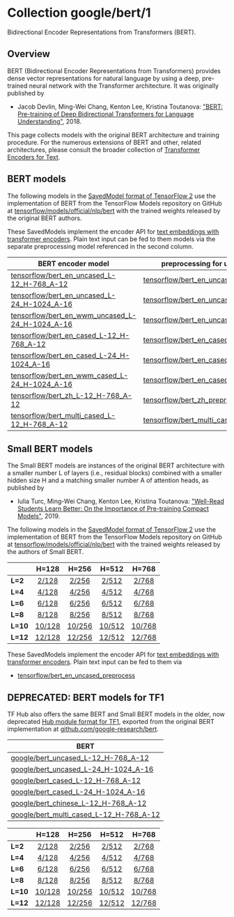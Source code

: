 # Collection google/bert/1

Bidirectional Encoder Representations from Transformers (BERT).

<!-- dataset: wikipedia-and-bookscorpus -->
<!-- module-type: text-embedding -->
<!-- network-architecture: transformer -->
<!-- language: en -->

## Overview

BERT (Bidirectional Encoder Representations from Transformers)
provides dense vector representations for natural language
by using a deep, pre-trained neural network with the Transformer
architecture. It was originally published by

  * Jacob Devlin, Ming-Wei Chang, Kenton Lee, Kristina Toutanova:
    ["BERT: Pre-training of Deep Bidirectional Transformers for
    Language Understanding"](https://arxiv.org/abs/1810.04805), 2018.

This page collects models with the original BERT architecture and
training procedure. For the numerous extensions of BERT and other,
related architectures, please consult the broader collection of
[Transformer Encoders for
Text](https://tfhub.dev/google/collections/transformer_encoders_text/1).


## BERT models

The following models in the
[SavedModel format of TensorFlow 2](https://www.tensorflow.org/hub/tf2_saved_model)
use the implementation of BERT from the
TensorFlow Models repository on GitHub at
[tensorflow/models/official/nlp/bert](https://github.com/tensorflow/models/tree/master/official/nlp/bert)
with the trained weights released by the original BERT authors.

These SavedModels implement the encoder API for [text embeddings with
transformer encoders](https://www.tensorflow.org/hub/common_saved_model_apis/text#transformer-encoders).
Plain text input can be fed to them models via the separate preprocessing
model referenced in the second column.

| BERT encoder model | preprocessing for use with it |
|--------------------|-------------------------------|
| [tensorflow/bert_en_uncased_L-12_H-768_A-12](https://tfhub.dev/tensorflow/bert_en_uncased_L-12_H-768_A-12) | [tensorflow/bert_en_uncased_preprocess](https://tfhub.dev/tensorflow/bert_en_uncased_preprocess) |
| [tensorflow/bert_en_uncased_L-24_H-1024_A-16](https://tfhub.dev/tensorflow/bert_en_uncased_L-24_H-1024_A-16) | [tensorflow/bert_en_uncased_preprocess](https://tfhub.dev/tensorflow/bert_en_uncased_preprocess) |
| [tensorflow/bert_en_wwm_uncased_L-24_H-1024_A-16](https://tfhub.dev/tensorflow/bert_en_wwm_uncased_L-24_H-1024_A-16) | [tensorflow/bert_en_uncased_preprocess](https://tfhub.dev/tensorflow/bert_en_uncased_preprocess) |
| [tensorflow/bert_en_cased_L-12_H-768_A-12](https://tfhub.dev/tensorflow/bert_en_cased_L-12_H-768_A-12) | [tensorflow/bert_en_cased_preprocess](https://tfhub.dev/tensorflow/bert_en_cased_preprocess) |
| [tensorflow/bert_en_cased_L-24_H-1024_A-16](https://tfhub.dev/tensorflow/bert_en_cased_L-24_H-1024_A-16) | [tensorflow/bert_en_cased_preprocess](https://tfhub.dev/tensorflow/bert_en_cased_preprocess) |
| [tensorflow/bert_en_wwm_cased_L-24_H-1024_A-16](https://tfhub.dev/tensorflow/bert_en_wwm_cased_L-24_H-1024_A-16) | [tensorflow/bert_en_cased_preprocess](https://tfhub.dev/tensorflow/bert_en_cased_preprocess) |
| [tensorflow/bert_zh_L-12_H-768_A-12](https://tfhub.dev/tensorflow/bert_zh_L-12_H-768_A-12) | [tensorflow/bert_zh_preprocess](https://tfhub.dev/tensorflow/bert_zh_preprocess) |
| [tensorflow/bert_multi_cased_L-12_H-768_A-12](https://tfhub.dev/tensorflow/bert_multi_cased_L-12_H-768_A-12) | [tensorflow/bert_multi_cased_preprocess](https://tfhub.dev/tensorflow/bert_multi_cased_preprocess) |


## Small BERT models

The Small BERT models are instances of the original BERT architecture
with a smaller number L of layers (i.e., residual blocks) combined with
a smaller hidden size H and a matching smaller number A of attention heads,
as published by

  * Iulia Turc, Ming-Wei Chang, Kenton Lee, Kristina Toutanova:
    ["Well-Read Students Learn Better: On the Importance of Pre-training
    Compact Models"](https://arxiv.org/abs/1908.08962), 2019.

The following models in the
[SavedModel format of TensorFlow 2](https://www.tensorflow.org/hub/tf2_saved_model)
use the implementation of BERT from the
TensorFlow Models repository on GitHub at
[tensorflow/models/official/nlp/bert](https://github.com/tensorflow/models/tree/master/official/nlp/bert)
with the trained weights released by the authors of Small BERT.

|          |H=128|H=256|H=512|H=768|
|----------|:---:|:---:|:---:|:---:|
| **L=2**  | [2/128](https://tfhub.dev/tensorflow/small_bert/bert_en_uncased_L-2_H-128_A-2)  | [2/256](https://tfhub.dev/tensorflow/small_bert/bert_en_uncased_L-2_H-256_A-4)  | [2/512](https://tfhub.dev/tensorflow/small_bert/bert_en_uncased_L-2_H-512_A-8)   | [2/768](https://tfhub.dev/tensorflow/small_bert/bert_en_uncased_L-2_H-768_A-12)   |
| **L=4**  | [4/128](https://tfhub.dev/tensorflow/small_bert/bert_en_uncased_L-4_H-128_A-2)  | [4/256](https://tfhub.dev/tensorflow/small_bert/bert_en_uncased_L-4_H-256_A-4)  | [4/512](https://tfhub.dev/tensorflow/small_bert/bert_en_uncased_L-4_H-512_A-8)   | [4/768](https://tfhub.dev/tensorflow/small_bert/bert_en_uncased_L-4_H-768_A-12)   |
| **L=6**  | [6/128](https://tfhub.dev/tensorflow/small_bert/bert_en_uncased_L-6_H-128_A-2)  | [6/256](https://tfhub.dev/tensorflow/small_bert/bert_en_uncased_L-6_H-256_A-4)  | [6/512](https://tfhub.dev/tensorflow/small_bert/bert_en_uncased_L-6_H-512_A-8)   | [6/768](https://tfhub.dev/tensorflow/small_bert/bert_en_uncased_L-6_H-768_A-12)   |
| **L=8**  | [8/128](https://tfhub.dev/tensorflow/small_bert/bert_en_uncased_L-8_H-128_A-2)  | [8/256](https://tfhub.dev/tensorflow/small_bert/bert_en_uncased_L-8_H-256_A-4)  | [8/512](https://tfhub.dev/tensorflow/small_bert/bert_en_uncased_L-8_H-512_A-8)   | [8/768](https://tfhub.dev/tensorflow/small_bert/bert_en_uncased_L-8_H-768_A-12)   |
| **L=10** | [10/128](https://tfhub.dev/tensorflow/small_bert/bert_en_uncased_L-10_H-128_A-2)| [10/256](https://tfhub.dev/tensorflow/small_bert/bert_en_uncased_L-10_H-256_A-4)| [10/512](https://tfhub.dev/tensorflow/small_bert/bert_en_uncased_L-10_H-512_A-8) | [10/768](https://tfhub.dev/tensorflow/small_bert/bert_en_uncased_L-10_H-768_A-12) |
| **L=12** | [12/128](https://tfhub.dev/tensorflow/small_bert/bert_en_uncased_L-12_H-128_A-2)| [12/256](https://tfhub.dev/tensorflow/small_bert/bert_en_uncased_L-12_H-256_A-4)| [12/512](https://tfhub.dev/tensorflow/small_bert/bert_en_uncased_L-12_H-512_A-8) | [12/768](https://tfhub.dev/tensorflow/small_bert/bert_en_uncased_L-12_H-768_A-12) |

These SavedModels implement the encoder API for [text embeddings with
transformer encoders](https://www.tensorflow.org/hub/common_saved_model_apis/text#transformer-encoders).
Plain text input can be fed to them via

  * [tensorflow/bert_en_uncased_preprocess](https://tfhub.dev/tensorflow/bert_en_uncased_preprocess)


## DEPRECATED: BERT models for TF1

TF Hub also offers the same BERT and Small BERT models in the older,
now deprecated
[Hub module format for TF1](https://www.tensorflow.org/hub/tf1_hub_module),
exported from the original BERT implementation at
[github.com/google-research/bert](https://github.com/google-research/bert).

| BERT       |
|------------|
| [google/bert_uncased_L-12_H-768_A-12](https://tfhub.dev/google/bert_uncased_L-12_H-768_A-12) |
| [google/bert_uncased_L-24_H-1024_A-16](https://tfhub.dev/google/bert_uncased_L-24_H-1024_A-16) |
| [google/bert_cased_L-12_H-768_A-12](https://tfhub.dev/google/bert_cased_L-12_H-768_A-12) |
| [google/bert_cased_L-24_H-1024_A-16](https://tfhub.dev/google/bert_cased_L-24_H-1024_A-16) |
| [google/bert_chinese_L-12_H-768_A-12](https://tfhub.dev/google/bert_chinese_L-12_H-768_A-12) |
| [google/bert_multi_cased_L-12_H-768_A-12](https://tfhub.dev/google/bert_multi_cased_L-12_H-768_A-12) |


|          |H=128|H=256|H=512|H=768|
|----------|:---:|:---:|:---:|:---:|
| **L=2**  | [2/128](https://tfhub.dev/google/small_bert/bert_uncased_L-2_H-128_A-2)  | [2/256](https://tfhub.dev/google/small_bert/bert_uncased_L-2_H-256_A-4)  | [2/512](https://tfhub.dev/google/small_bert/bert_uncased_L-2_H-512_A-8)   | [2/768](https://tfhub.dev/google/small_bert/bert_uncased_L-2_H-768_A-12)   |
| **L=4**  | [4/128](https://tfhub.dev/google/small_bert/bert_uncased_L-4_H-128_A-2)  | [4/256](https://tfhub.dev/google/small_bert/bert_uncased_L-4_H-256_A-4)  | [4/512](https://tfhub.dev/google/small_bert/bert_uncased_L-4_H-512_A-8)   | [4/768](https://tfhub.dev/google/small_bert/bert_uncased_L-4_H-768_A-12)   |
| **L=6**  | [6/128](https://tfhub.dev/google/small_bert/bert_uncased_L-6_H-128_A-2)  | [6/256](https://tfhub.dev/google/small_bert/bert_uncased_L-6_H-256_A-4)  | [6/512](https://tfhub.dev/google/small_bert/bert_uncased_L-6_H-512_A-8)   | [6/768](https://tfhub.dev/google/small_bert/bert_uncased_L-6_H-768_A-12)   |
| **L=8**  | [8/128](https://tfhub.dev/google/small_bert/bert_uncased_L-8_H-128_A-2)  | [8/256](https://tfhub.dev/google/small_bert/bert_uncased_L-8_H-256_A-4)  | [8/512](https://tfhub.dev/google/small_bert/bert_uncased_L-8_H-512_A-8)   | [8/768](https://tfhub.dev/google/small_bert/bert_uncased_L-8_H-768_A-12)   |
| **L=10** | [10/128](https://tfhub.dev/google/small_bert/bert_uncased_L-10_H-128_A-2)| [10/256](https://tfhub.dev/google/small_bert/bert_uncased_L-10_H-256_A-4)| [10/512](https://tfhub.dev/google/small_bert/bert_uncased_L-10_H-512_A-8) | [10/768](https://tfhub.dev/google/small_bert/bert_uncased_L-10_H-768_A-12) |
| **L=12** | [12/128](https://tfhub.dev/google/small_bert/bert_uncased_L-12_H-128_A-2)| [12/256](https://tfhub.dev/google/small_bert/bert_uncased_L-12_H-256_A-4)| [12/512](https://tfhub.dev/google/small_bert/bert_uncased_L-12_H-512_A-8) | [12/768](https://tfhub.dev/google/small_bert/bert_uncased_L-12_H-768_A-12) |

